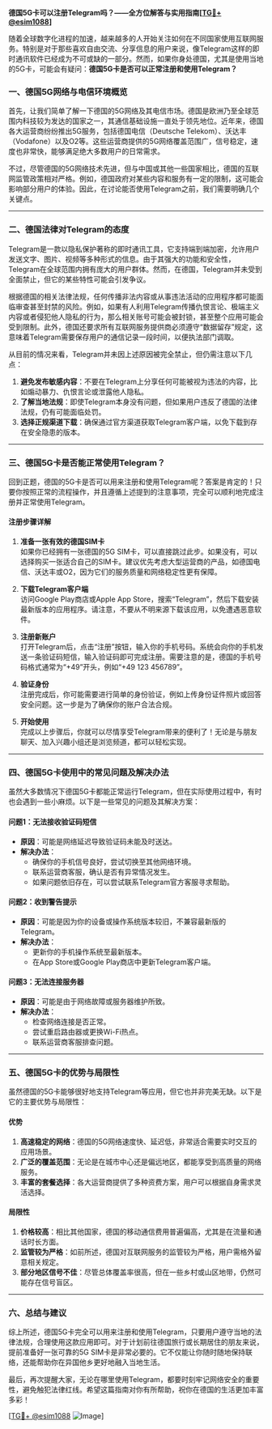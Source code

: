 **德国5G卡可以注册Telegram吗？——全方位解答与实用指南[[TG💪+ @esim1088](https://t.me/s/esim1088)]**

随着全球数字化进程的加速，越来越多的人开始关注如何在不同国家使用互联网服务。特别是对于那些喜欢自由交流、分享信息的用户来说，像Telegram这样的即时通讯软件已经成为不可或缺的一部分。然而，如果你身处德国，尤其是使用当地的5G卡，可能会有疑问：**德国5G卡是否可以正常注册和使用Telegram？**

### 一、德国5G网络与电信环境概览

首先，让我们简单了解一下德国的5G网络及其电信市场。德国是欧洲乃至全球范围内科技较为发达的国家之一，其通信基础设施一直处于领先地位。近年来，德国各大运营商纷纷推出5G服务，包括德国电信（Deutsche Telekom）、沃达丰（Vodafone）以及O2等。这些运营商提供的5G网络覆盖范围广，信号稳定，速度也非常快，能够满足绝大多数用户的日常需求。

不过，尽管德国的5G网络技术先进，但与中国或其他一些国家相比，德国的互联网监管政策相对严格。例如，德国政府对某些内容和服务有一定的限制，这可能会影响部分用户的体验。因此，在讨论能否使用Telegram之前，我们需要明确几个关键点。

---

### 二、德国法律对Telegram的态度

Telegram是一款以隐私保护著称的即时通讯工具，它支持端到端加密，允许用户发送文字、图片、视频等多种形式的信息。由于其强大的功能和安全性，Telegram在全球范围内拥有庞大的用户群体。然而，在德国，Telegram并未受到全面禁止，但它的某些特性可能会引发争议。

根据德国的相关法律法规，任何传播非法内容或从事违法活动的应用程序都可能面临审查甚至封禁的风险。例如，如果有人利用Telegram传播仇恨言论、极端主义内容或者侵犯他人隐私的行为，那么相关账号可能会被封锁，甚至整个应用可能会受到限制。此外，德国还要求所有互联网服务提供商必须遵守“数据留存”规定，这意味着Telegram需要保存用户的通信记录一段时间，以便执法部门调取。

从目前的情况来看，Telegram并未因上述原因被完全禁止，但仍需注意以下几点：

1. **避免发布敏感内容**：不要在Telegram上分享任何可能被视为违法的内容，比如煽动暴力、仇恨言论或泄露他人隐私。
2. **了解当地法规**：即使Telegram本身没有问题，但如果用户违反了德国的法律法规，仍有可能面临处罚。
3. **选择正规渠道下载**：确保通过官方渠道获取Telegram客户端，以免下载到存在安全隐患的版本。

---

### 三、德国5G卡是否能正常使用Telegram？

回到正题，德国的5G卡是否可以用来注册和使用Telegram呢？答案是肯定的！只要你按照正常的流程操作，并且遵循上述提到的注意事项，完全可以顺利地完成注册并正常使用Telegram。

#### 注册步骤详解

1. **准备一张有效的德国SIM卡**  
   如果你已经拥有一张德国的5G SIM卡，可以直接跳过此步。如果没有，可以选择购买一张适合自己的SIM卡。建议优先考虑大型运营商的产品，如德国电信、沃达丰或O2，因为它们的服务质量和网络稳定性更有保障。

2. **下载Telegram客户端**  
   访问Google Play商店或Apple App Store，搜索“Telegram”，然后下载安装最新版本的应用程序。请注意，不要从不明来源下载该应用，以免遭遇恶意软件。

3. **注册新账户**  
   打开Telegram后，点击“注册”按钮，输入你的手机号码。系统会向你的手机发送一条验证码短信，输入验证码即可完成注册。需要注意的是，德国的手机号码格式通常为“+49”开头，例如“+49 123 456789”。

4. **验证身份**  
   注册完成后，你可能需要进行简单的身份验证，例如上传身份证件照片或回答安全问题。这一步是为了确保你的账户合法合规。

5. **开始使用**  
   完成以上步骤后，你就可以尽情享受Telegram带来的便利了！无论是与朋友聊天、加入兴趣小组还是浏览频道，都可以轻松实现。

---

### 四、德国5G卡使用中的常见问题及解决办法

虽然大多数情况下德国5G卡都能正常运行Telegram，但在实际使用过程中，有时也会遇到一些小麻烦。以下是一些常见的问题及其解决方案：

#### 问题1：无法接收验证码短信
   - **原因**：可能是网络延迟导致验证码未能及时送达。
   - **解决办法**：
     - 确保你的手机信号良好，尝试切换至其他网络环境。
     - 联系运营商客服，确认是否有异常情况发生。
     - 如果问题依旧存在，可以尝试联系Telegram官方客服寻求帮助。

#### 问题2：收到警告提示
   - **原因**：可能是因为你的设备或操作系统版本较旧，不兼容最新版的Telegram。
   - **解决办法**：
     - 更新你的手机操作系统至最新版本。
     - 在App Store或Google Play商店中更新Telegram客户端。

#### 问题3：无法连接服务器
   - **原因**：可能是由于网络故障或服务器维护所致。
   - **解决办法**：
     - 检查网络连接是否正常。
     - 尝试重启路由器或更换Wi-Fi热点。
     - 联系运营商客服排查问题。

---

### 五、德国5G卡的优势与局限性

虽然德国的5G卡能够很好地支持Telegram等应用，但它也并非完美无缺。以下是它的主要优势与局限性：

#### 优势
1. **高速稳定的网络**：德国的5G网络速度快、延迟低，非常适合需要实时交互的应用场景。
2. **广泛的覆盖范围**：无论是在城市中心还是偏远地区，都能享受到高质量的网络服务。
3. **丰富的套餐选择**：各大运营商提供了多种资费方案，用户可以根据自身需求灵活选择。

#### 局限性
1. **价格较高**：相比其他国家，德国的移动通信费用普遍偏高，尤其是在流量和通话时长方面。
2. **监管较为严格**：如前所述，德国对互联网服务的监管较为严格，用户需格外留意相关规定。
3. **部分地区信号不佳**：尽管总体覆盖率很高，但在一些乡村或山区地带，仍然可能存在信号盲区。

---

### 六、总结与建议

综上所述，德国5G卡完全可以用来注册和使用Telegram，只要用户遵守当地的法律法规，合理使用这款应用即可。对于计划前往德国旅行或长期居住的朋友来说，提前准备好一张可靠的5G SIM卡是非常必要的。它不仅能让你随时随地保持联络，还能帮助你在异国他乡更好地融入当地生活。

最后，再次提醒大家，无论在哪里使用Telegram，都要时刻牢记网络安全的重要性，避免触犯法律红线。希望这篇指南对你有所帮助，祝你在德国的生活更加丰富多彩！

[[TG💪+ @esim1088](https://t.me/s/esim1088) ![Image](https://i.postimg.cc/4NQfJmqS/Snipaste-2025-05-13-00-14-12.png)]